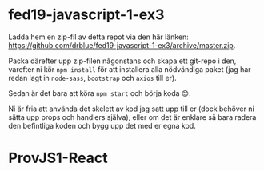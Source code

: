 # fed19-javascript-1-ex3

Ladda hem en zip-fil av detta repot via den här länken: <https://github.com/drblue/fed19-javascript-1-ex3/archive/master.zip>.

Packa därefter upp zip-filen någonstans och skapa ett git-repo i den, varefter ni kör `npm install` för att installera alla nödvändiga paket (jag har redan lagt in `node-sass`, `bootstrap` och `axios` till er).

Sedan är det bara att köra `npm start` och börja koda 😊.

Ni är fria att använda det skelett av kod jag satt upp till er (dock behöver ni sätta upp props och handlers själva), eller om det är enklare så bara radera den befintliga koden och bygg upp det med er egna kod.
# ProvJS1-React
